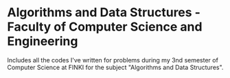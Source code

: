 # Algorithms and Data Structures - Faculty of Computer Science and Engineering
Includes all the codes I've written for problems during my 3nd semester of Computer Science at FINKI for the subject "Algorithms and Data Structures".
